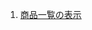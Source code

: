 1. [商品一覧の表示](https://github.com/stripe/stripe-firebase-extensions/blob/master/firestore-stripe-payments/POSTINSTALL.md#list-available-products-and-prices)